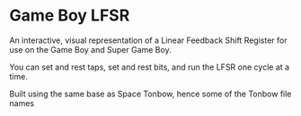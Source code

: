 # Game Boy LFSR

An interactive, visual representation of a Linear Feedback Shift Register for use on the Game Boy and Super Game Boy. 

You can set and rest taps, set and rest bits, and run the LFSR one cycle at a time.

Built using the same base as Space Tonbow, hence some of the Tonbow file names
